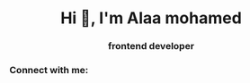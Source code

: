 <h1 align="center">Hi 👋, I'm Alaa mohamed</h1>
<h3 align="center">frontend developer</h3>

<h3 align="left">Connect with me:</h3>
<p align="left">
</p>
